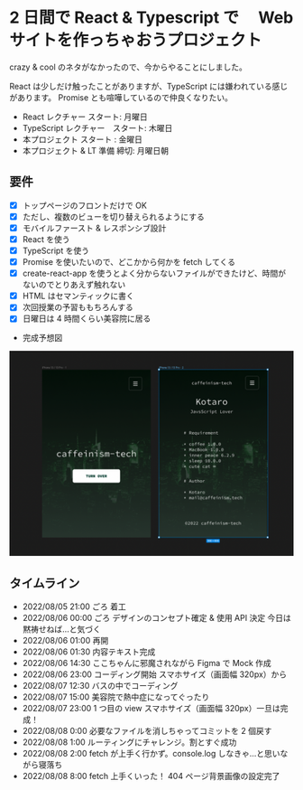 # 2 日間で React & Typescript で　 Web サイトを作っちゃおうプロジェクト

crazy & cool のネタがなかったので、今からやることにしました。

React は少しだけ触ったことがありますが、TypeScript には嫌われている感じがあります。
Promise とも喧嘩しているので仲良くなりたい。

- React レクチャー スタート: 月曜日
- TypeScript レクチャー　スタート: 木曜日
- 本プロジェクト スタート : 金曜日
- 本プロジェクト & LT 準備 締切: 月曜日朝

## 要件

- [x] トップページのフロントだけで OK
- [x] ただし、複数のビューを切り替えられるようにする
- [x] モバイルファースト & レスポンシブ設計
- [x] React を使う
- [x] TypeScript を使う
- [x] Promise を使いたいので、どこかから何かを fetch してくる
- [x] create-react-app を使うとよく分からないファイルができたけど、時間がないのでとりあえず触れない
- [x] HTML はセマンティックに書く
- [x] 次回授業の予習ももちろんする
- [x] 日曜日は 4 時間くらい美容院に居る

- 完成予想図

![Mock](img/mock.png)

## タイムライン

- 2022/08/05 21:00 ごろ 着工
- 2022/08/06 00:00 ごろ デザインのコンセプト確定 & 使用 API 決定 今日は黙祷せねば…と気づく
- 2022/08/06 01:00 再開
- 2022/08/06 01:30 内容テキスト完成
- 2022/08/06 14:30 ここちゃんに邪魔されながら Figma で Mock 作成
- 2022/08/06 23:00 コーディング開始 スマホサイズ（画面幅 320px）から
- 2022/08/07 12:30 バスの中でコーディング
- 2022/08/07 15:00 美容院で熱中症になってぐったり
- 2022/08/07 23:00 1 つ目の view スマホサイズ（画面幅 320px）一旦は完成！
- 2022/08/08 0:00 必要なファイルを消しちゃってコミットを 2 個戻す
- 2022/08/08 1:00 ルーティングにチャレンジ。割とすぐ成功
- 2022/08/08 2:00 fetch が上手く行かず。console.log しなきゃ…と思いながら寝落ち
- 2022/08/08 8:00 fetch 上手くいった！ 404 ページ背景画像の設定完了
